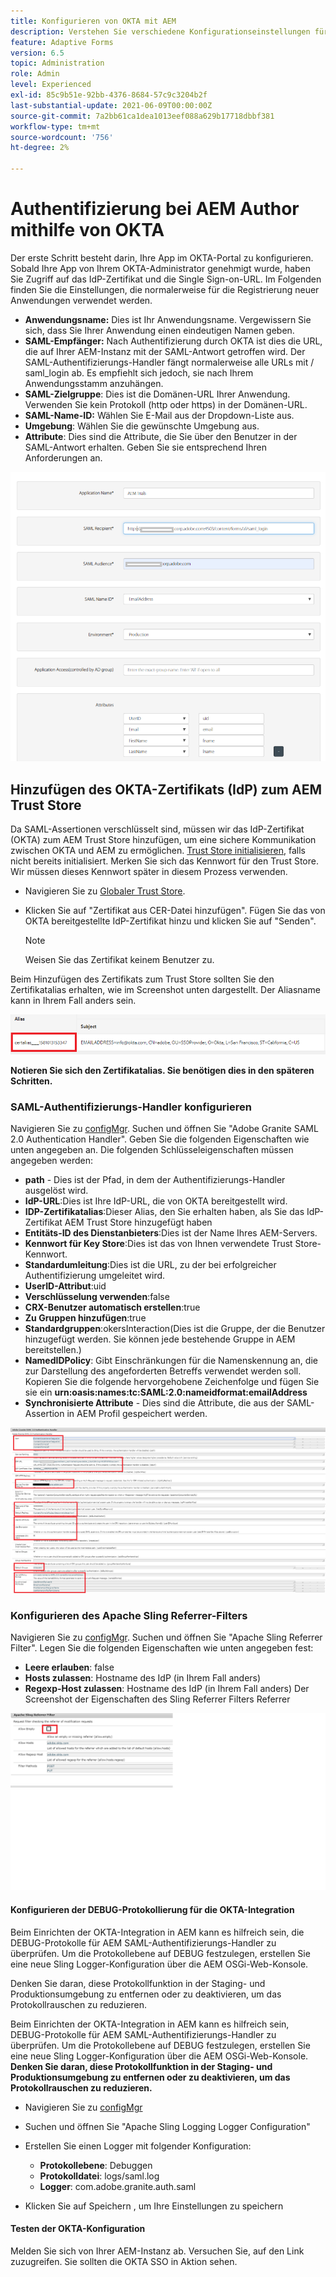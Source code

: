 ```yaml
---
title: Konfigurieren von OKTA mit AEM
description: Verstehen Sie verschiedene Konfigurationseinstellungen für die Verwendung von Single Sign-on mit okta.
feature: Adaptive Forms
version: 6.5
topic: Administration
role: Admin
level: Experienced
exl-id: 85c9b51e-92bb-4376-8684-57c9c3204b2f
last-substantial-update: 2021-06-09T00:00:00Z
source-git-commit: 7a2bb61ca1dea1013eef088a629b17718dbbf381
workflow-type: tm+mt
source-wordcount: '756'
ht-degree: 2%

---
```


# Authentifizierung bei AEM Author mithilfe von OKTA

Der erste Schritt besteht darin, Ihre App im OKTA-Portal zu konfigurieren. Sobald Ihre App von Ihrem OKTA-Administrator genehmigt wurde, haben Sie Zugriff auf das IdP-Zertifikat und die Single Sign-on-URL. Im Folgenden finden Sie die Einstellungen, die normalerweise für die Registrierung neuer Anwendungen verwendet werden.

* **Anwendungsname:** Dies ist Ihr Anwendungsname. Vergewissern Sie sich, dass Sie Ihrer Anwendung einen eindeutigen Namen geben.
* **SAML-Empfänger:** Nach Authentifizierung durch OKTA ist dies die URL, die auf Ihrer AEM-Instanz mit der SAML-Antwort getroffen wird. Der SAML-Authentifizierungs-Handler fängt normalerweise alle URLs mit / saml_login ab. Es empfiehlt sich jedoch, sie nach Ihrem Anwendungsstamm anzuhängen.
* **SAML-Zielgruppe**: Dies ist die Domänen-URL Ihrer Anwendung. Verwenden Sie kein Protokoll (http oder https) in der Domänen-URL.
* **SAML-Name-ID:** Wählen Sie E-Mail aus der Dropdown-Liste aus.
* **Umgebung**: Wählen Sie die gewünschte Umgebung aus.
* **Attribute**: Dies sind die Attribute, die Sie über den Benutzer in der SAML-Antwort erhalten. Geben Sie sie entsprechend Ihren Anforderungen an.


![okta-application](assets/okta-app-settings-blurred.PNG)


## Hinzufügen des OKTA-Zertifikats (IdP) zum AEM Trust Store

Da SAML-Assertionen verschlüsselt sind, müssen wir das IdP-Zertifikat (OKTA) zum AEM Trust Store hinzufügen, um eine sichere Kommunikation zwischen OKTA und AEM zu ermöglichen.
[Trust Store initialisieren](http://localhost:4502/libs/granite/security/content/truststore.html), falls nicht bereits initialisiert.
Merken Sie sich das Kennwort für den Trust Store. Wir müssen dieses Kennwort später in diesem Prozess verwenden.

* Navigieren Sie zu [Globaler Trust Store](http://localhost:4502/libs/granite/security/content/truststore.html).
* Klicken Sie auf &quot;Zertifikat aus CER-Datei hinzufügen&quot;. Fügen Sie das von OKTA bereitgestellte IdP-Zertifikat hinzu und klicken Sie auf &quot;Senden&quot;.

   >[!NOTE]
   >
   >Weisen Sie das Zertifikat keinem Benutzer zu.

Beim Hinzufügen des Zertifikats zum Trust Store sollten Sie den Zertifikatalias erhalten, wie im Screenshot unten dargestellt. Der Aliasname kann in Ihrem Fall anders sein.

![Certificate-alias](assets/cert-alias.PNG)

**Notieren Sie sich den Zertifikatalias. Sie benötigen dies in den späteren Schritten.**

### SAML-Authentifizierungs-Handler konfigurieren

Navigieren Sie zu [configMgr](http://localhost:4502/system/console/configMgr).
Suchen und öffnen Sie &quot;Adobe Granite SAML 2.0 Authentication Handler&quot;.
Geben Sie die folgenden Eigenschaften wie unten angegeben an. Die folgenden Schlüsseleigenschaften müssen angegeben werden:

* **path** - Dies ist der Pfad, in dem der Authentifizierungs-Handler ausgelöst wird.
* **IdP-URL**:Dies ist Ihre IdP-URL, die von OKTA bereitgestellt wird.
* **IDP-Zertifikatalias**:Dieser Alias, den Sie erhalten haben, als Sie das IdP-Zertifikat AEM Trust Store hinzugefügt haben
* **Entitäts-ID des Dienstanbieters**:Dies ist der Name Ihres AEM-Servers.
* **Kennwort für Key Store**:Dies ist das von Ihnen verwendete Trust Store-Kennwort.
* **Standardumleitung**:Dies ist die URL, zu der bei erfolgreicher Authentifizierung umgeleitet wird.
* **UserID-Attribut**:uid
* **Verschlüsselung verwenden**:false
* **CRX-Benutzer automatisch erstellen**:true
* **Zu Gruppen hinzufügen**:true
* **Standardgruppen**:okersInteraction(Dies ist die Gruppe, der die Benutzer hinzugefügt werden. Sie können jede bestehende Gruppe in AEM bereitstellen.)
* **NamedIDPolicy**: Gibt Einschränkungen für die Namenskennung an, die zur Darstellung des angeforderten Betreffs verwendet werden soll. Kopieren Sie die folgende hervorgehobene Zeichenfolge und fügen Sie sie ein **urn:oasis:names:tc:SAML:2.0:nameidformat:emailAddress**
* **Synchronisierte Attribute** - Dies sind die Attribute, die aus der SAML-Assertion in AEM Profil gespeichert werden.

![saml-authentication-handler](assets/saml-authentication-settings-blurred.PNG)

### Konfigurieren des Apache Sling Referrer-Filters

Navigieren Sie zu [configMgr](http://localhost:4502/system/console/configMgr).
Suchen und öffnen Sie &quot;Apache Sling Referrer Filter&quot;. Legen Sie die folgenden Eigenschaften wie unten angegeben fest:

* **Leere erlauben**: false
* **Hosts zulassen**: Hostname des IdP (in Ihrem Fall anders)
* **Regexp-Host zulassen**: Hostname des IdP (in Ihrem Fall anders) Der Screenshot der Eigenschaften des Sling Referrer Filters Referrer

![referrer-filter](assets/okta-referrer.png)

#### Konfigurieren der DEBUG-Protokollierung für die OKTA-Integration

Beim Einrichten der OKTA-Integration in AEM kann es hilfreich sein, die DEBUG-Protokolle für AEM SAML-Authentifizierungs-Handler zu überprüfen. Um die Protokollebene auf DEBUG festzulegen, erstellen Sie eine neue Sling Logger-Konfiguration über die AEM OSGi-Web-Konsole.

Denken Sie daran, diese Protokollfunktion in der Staging- und Produktionsumgebung zu entfernen oder zu deaktivieren, um das Protokollrauschen zu reduzieren.

Beim Einrichten der OKTA-Integration in AEM kann es hilfreich sein, DEBUG-Protokolle für AEM SAML-Authentifizierungs-Handler zu überprüfen. Um die Protokollebene auf DEBUG festzulegen, erstellen Sie eine neue Sling Logger-Konfiguration über die AEM OSGi-Web-Konsole.
**Denken Sie daran, diese Protokollfunktion in der Staging- und Produktionsumgebung zu entfernen oder zu deaktivieren, um das Protokollrauschen zu reduzieren.**
* Navigieren Sie zu [configMgr](http://localhost:4502/system/console/configMgr)

* Suchen und öffnen Sie &quot;Apache Sling Logging Logger Configuration&quot;
* Erstellen Sie einen Logger mit folgender Konfiguration:
   * **Protokollebene**: Debuggen
   * **Protokolldatei**: logs/saml.log
   * **Logger**: com.adobe.granite.auth.saml
* Klicken Sie auf Speichern , um Ihre Einstellungen zu speichern

#### Testen der OKTA-Konfiguration

Melden Sie sich von Ihrer AEM-Instanz ab. Versuchen Sie, auf den Link zuzugreifen. Sie sollten die OKTA SSO in Aktion sehen.
